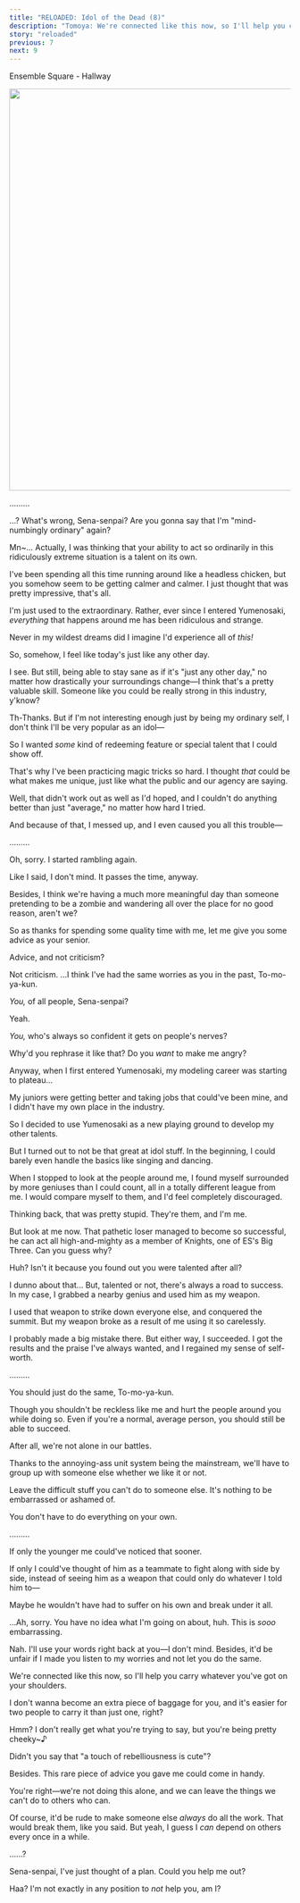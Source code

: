 ```yaml
---
title: "RELOADED: Idol of the Dead (8)"
description: "Tomoya: We're connected like this now, so I'll help you carry whatever you've got on your shoulders."
story: "reloaded"
previous: 7
next: 9
---
```


<Season s="Summer"/>

<Location>Ensemble Square - Hallway</Location>

<Image src="/img/tl/reloaded/8/1.jpg" layout="responsive" width="1560" height="720" quality="100" />

<Bubble character="Izumi">

.........

</Bubble>

<Bubble character="Tomoya">

...? What's wrong, Sena-senpai? Are you gonna say that I'm "mind-numbingly ordinary" again?

</Bubble>

<Bubble character="Izumi">

Mn\~... Actually, I was thinking that your ability to act so ordinarily in this ridiculously extreme situation is a talent on its own.

I've been spending all this time running around like a headless chicken, but you somehow seem to be getting calmer and calmer. I just thought that was pretty impressive, that's all.

</Bubble>

<Bubble character="Tomoya">

I'm just used to the extraordinary. Rather, ever since I entered Yumenosaki, _everything_ that happens around me has been ridiculous and strange.

Never in my wildest dreams did I imagine I'd experience all of _this!_

So, somehow, I feel like today's just like any other day.

</Bubble>

<Bubble character="Izumi">

I see. But still, being able to stay sane as if it's "just any other day," no matter how drastically your surroundings change—I think that's a pretty valuable skill. Someone like you could be really strong in this industry, y'know?

</Bubble>

<Bubble character="Tomoya">

Th-Thanks. But if I'm not interesting enough just by being my ordinary self, I don't think I'll be very popular as an idol—

So I wanted _some_ kind of redeeming feature or special talent that I could show off.

That's why I've been practicing magic tricks so hard. I thought _that_ could be what makes me unique, just like what the public and our agency are saying.

Well, that didn't work out as well as I'd hoped, and I couldn't do anything better than just "average," no matter how hard I tried.

And because of that, I messed up, and I even caused you all this trouble—

</Bubble>

<Bubble character="Izumi">

.........

</Bubble>

<Bubble character="Tomoya">

Oh, sorry. I started rambling again.

</Bubble>

<Bubble character="Izumi">

Like I said, I don't mind. It passes the time, anyway.

Besides, I think we're having a much more meaningful day than someone pretending to be a zombie and wandering all over the place for no good reason, aren't we?

So as thanks for spending some quality time with me, let me give you some advice as your senior.

</Bubble>

<Bubble character="Tomoya">

Advice, and not criticism?

</Bubble>

<Bubble character="Izumi">

Not criticism. ...I think I've had the same worries as you in the past, To-mo-ya-kun.

</Bubble>

<Bubble character="Tomoya">

_You,_ of all people, Sena-senpai?

</Bubble>

<Bubble character="Izumi">

Yeah.

</Bubble>

<Bubble character="Tomoya">

_You,_ who's always so confident it gets on people's nerves?

</Bubble>

<Bubble character="Izumi">

Why'd you rephrase it like that? Do you _want_ to make me angry?

Anyway, when I first entered Yumenosaki, my modeling career was starting to plateau...

My juniors were getting better and taking jobs that could've been mine, and I didn't have my own place in the industry.

So I decided to use Yumenosaki as a new playing ground to develop my other talents.

But I turned out to not be that great at idol stuff. In the beginning, I could barely even handle the basics like singing and dancing.

When I stopped to look at the people around me, I found myself surrounded by more geniuses than I could count, all in a totally different league from me. I would compare myself to them, and I'd feel completely discouraged.

Thinking back, that was pretty stupid. They're them, and I'm me.

But look at me now. That pathetic loser managed to become so successful, he can act all high-and-mighty as a member of Knights, one of ES's Big Three. Can you guess why?

</Bubble>

<Bubble character="Tomoya">

Huh? Isn't it because you found out you were talented after all?

</Bubble>

<Bubble character="Izumi">

I dunno about that... But, talented or not, there's always a road to success. In my case, I grabbed a nearby genius and used him as my weapon.

I used that weapon to strike down everyone else, and conquered the summit. But my weapon broke as a result of me using it so carelessly.

I probably made a big mistake there. But either way, I succeeded. I got the results and the praise I've always wanted, and I regained my sense of self-worth.

</Bubble>

<Bubble character="Tomoya">

.........

</Bubble>

<Bubble character="Izumi">

You should just do the same, To-mo-ya-kun.

Though you shouldn't be reckless like me and hurt the people around you while doing so. Even if you're a normal, average person, you should still be able to succeed.

After all, we're not alone in our battles.

Thanks to the annoying-ass unit system being the mainstream, we'll have to group up with someone else whether we like it or not.

Leave the difficult stuff you can't do to someone else. It's nothing to be embarrassed or ashamed of.

You don't have to do everything on your own.

</Bubble>

<Bubble character="Tomoya">

.........

</Bubble>

<Bubble character="Izumi">

If only the younger me could've noticed that sooner.

If only I could've thought of him as a teammate to fight along with side by side, instead of seeing him as a weapon that could only do whatever I told him to—

Maybe he wouldn't have had to suffer on his own and break under it all.

...Ah, sorry. You have no idea what I'm going on about, huh. This is _sooo_ embarrassing.

</Bubble>

<Bubble character="Tomoya">

Nah. I'll use your words right back at you—I don't mind. Besides, it'd be unfair if I made you listen to my worries and not let you do the same.

We're connected like this now, so I'll help you carry whatever you've got on your shoulders.

I don't wanna become an extra piece of baggage for you, and it's easier for two people to carry it than just one, right?

</Bubble>

<Bubble character="Izumi">

Hmm? I don't really get what you're trying to say, but you're being pretty cheeky\~♪

</Bubble>

<Bubble character="Tomoya">

Didn't you say that "a touch of rebelliousness is cute"?

Besides. This rare piece of advice you gave me could come in handy.

You're right—we're not doing this alone, and we can leave the things we can't do to others who can.

Of course, it'd be rude to make someone else _always_ do all the work. That would break them, like you said. But yeah, I guess I _can_ depend on others every once in a while.

</Bubble>

<Bubble character="Izumi">

......?

</Bubble>

<Bubble character="Tomoya">

Sena-senpai, I've just thought of a plan. Could you help me out?

</Bubble>

<Bubble character="Izumi">

Haa? I'm not exactly in any position to _not_ help you, am I?

</Bubble>

<Credits tl="[moricchiichan](https://moricchiichan.tumblr.com)" tlc="[nazunyan427](https://nazunyan427.dreamwidth.org)" qc="[Ren](https://tomoya.moe), [Spoon](https://twitter.com/spoonbutt)" />

